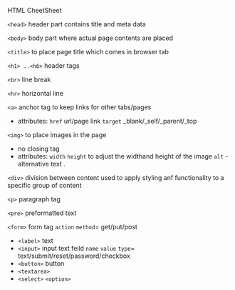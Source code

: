 HTML CheetSheet

`<head>` header part contains title and meta data

`<body>` body part where actual page contents are placed

`<title>` to place page title which comes in browser tab

`<h1> ..<h6>` header tags

`<br>` line break

`<hr>` horizontal line

`<a>` anchor tag to keep links for other tabs/pages

- attributes: `href` url/page link `target` _blank/_self/_parent/_top

`<img>` to place images in the page

- no closing tag
- attributes: `width` `height` to adjust the widthand height of the image `alt` -alternative text .

`<div>` division between content used to apply styling anf functionality to a specific group of content

`<p>` paragraph tag

`<pre>` preformatted text

`<form>` form tag `action` `method`= get/put/post

- `<label>` text
- `<input>` input text feild `name` `value` `type`= text/submit/reset/password/checkbox
- `<button>` button
- `<textarea>`
- `<select>` `<option>`
